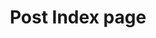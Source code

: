 ---
title: Post Index page
permalink: /post_index/
layout: post_index

excerpt: Full index of posts on this blog
comments: false
---